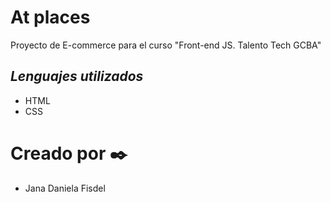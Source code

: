 # At places
Proyecto de E-commerce para el curso "Front-end JS. Talento Tech GCBA"

## _Lenguajes utilizados_

- HTML
- CSS


# Creado por ✒️
 * Jana Daniela Fisdel
